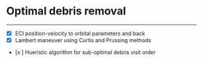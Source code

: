 # Optimal debris removal
---
- [x] ECI position-velocity to orbital parameters and back
- [x] Lambert maneuver using Curtis and Prussing methods
- [x ] Hueristic algorithm for sub-optimal debris visit order 
